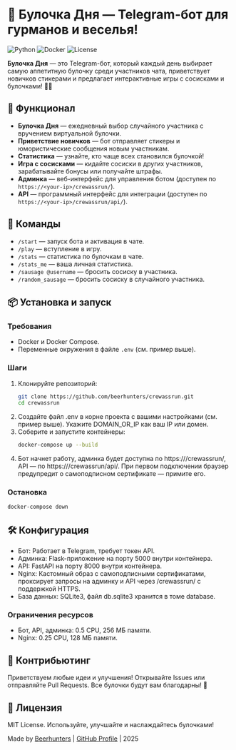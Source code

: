 # 🥐 Булочка Дня — Telegram-бот для гурманов и веселья!

![Python](https://img.shields.io/badge/Python-3.11-blue)
![Docker](https://img.shields.io/badge/Docker-supported-green)
![License](https://img.shields.io/badge/License-MIT-yellow)

**Булочка Дня** — это Telegram-бот, который каждый день выбирает самую аппетитную булочку среди участников чата, приветствует новичков стикерами и предлагает интерактивные игры с сосисками и булочками! 🍩✨

## 🚀 Функционал

- **Булочка Дня** — ежедневный выбор случайного участника с вручением виртуальной булочки.
- **Приветствие новичков** — бот отправляет стикеры и юмористические сообщения новым участникам.
- **Статистика** — узнайте, кто чаще всех становился булочкой!
- **Игра с сосисками** — кидайте сосиски в других участников, зарабатывайте бонусы или получайте штрафы.
- **Админка** — веб-интерфейс для управления ботом (доступен по `https://<your-ip>/crewassrun/`).
- **API** — программный интерфейс для интеграции (доступен по `https://<your-ip>/crewassrun/api/`).

## 🔧 Команды

- `/start` — запуск бота и активация в чате.
- `/play` — вступление в игру.
- `/stats` — статистика по булочкам в чате.
- `/stats_me` — ваша личная статистика.
- `/sausage @username` — бросить сосиску в участника.
- `/random_sausage` — бросить сосиску в случайного участника.

## 📦 Установка и запуск

### Требования
- Docker и Docker Compose.
- Переменные окружения в файле `.env` (см. пример выше).

### Шаги
1. Клонируйте репозиторий:
   ```bash
   git clone https://github.com/beerhunters/crewassrun.git
   cd crewassrun
   ```
2. Создайте файл .env в корне проекта с вашими настройками (см. пример выше). Укажите DOMAIN_OR_IP как ваш IP или домен.
3. Соберите и запустите контейнеры:
   ```bash
   docker-compose up --build
   ```
4. Бот начнет работу, админка будет доступна по https://<your-ip>/crewassrun/, API — по https://<your-ip>/crewassrun/api/. При первом подключении браузер предупредит о самоподписном сертификате — примите его. 
### Остановка
   ```bash
   docker-compose down
   ```
## 🛠 Конфигурация
- Бот: Работает в Telegram, требует токен API.
- Админка: Flask-приложение на порту 5000 внутри контейнера.
- API: FastAPI на порту 8000 внутри контейнера.
- Nginx: Кастомный образ с самоподписными сертификатами, проксирует запросы на админку и API через /crewassrun/ с поддержкой HTTPS.
- База данных: SQLite3, файл db.sqlite3 хранится в томе database.
### Ограничения ресурсов
- Бот, API, админка: 0.5 CPU, 256 МБ памяти.
- Nginx: 0.25 CPU, 128 МБ памяти.
## 🤝 Контрибьютинг
Приветствуем любые идеи и улучшения! Открывайте Issues или отправляйте Pull Requests. Все булочки будут вам благодарны! 🥐

## 📜 Лицензия
MIT License. Используйте, улучшайте и наслаждайтесь булочками!

Made by [Beerhunters](https://t.me/beerhunters) | [GitHub Profile](https://github.com/beerhunters/) | 2025